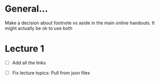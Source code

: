 # General... 

Make a decision about footnote vs aside in the main online handouts.
It might actually be ok to use both


# Lecture 1

- [ ] Add all the links

- [ ] Fix lecture topics: Pull from json files



